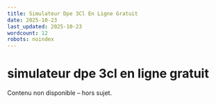 ```yaml
---
title: Simulateur Dpe 3Cl En Ligne Gratuit
date: 2025-10-23
last_updated: 2025-10-23
wordcount: 12
robots: noindex
---
```


# simulateur dpe 3cl en ligne gratuit

Contenu non disponible – hors sujet.